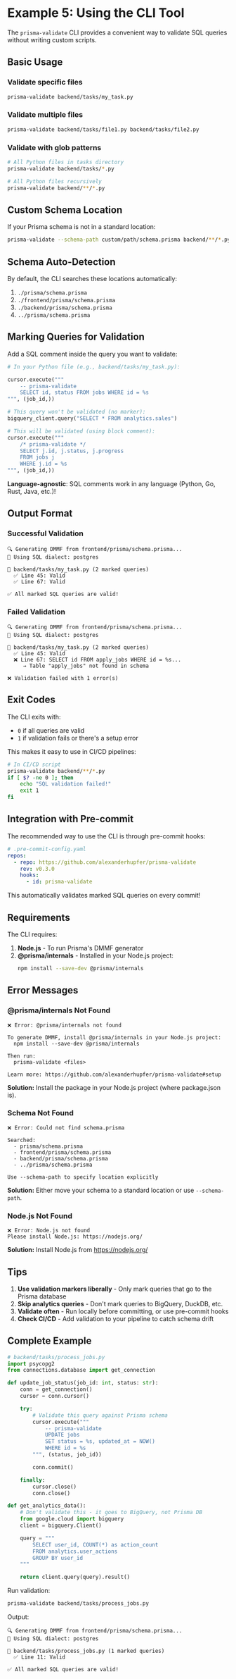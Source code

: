# Example 5: Using the CLI Tool

The `prisma-validate` CLI provides a convenient way to validate SQL queries without writing custom scripts.

## Basic Usage

### Validate specific files

```bash
prisma-validate backend/tasks/my_task.py
```

### Validate multiple files

```bash
prisma-validate backend/tasks/file1.py backend/tasks/file2.py
```

### Validate with glob patterns

```bash
# All Python files in tasks directory
prisma-validate backend/tasks/*.py

# All Python files recursively
prisma-validate backend/**/*.py
```

## Custom Schema Location

If your Prisma schema is not in a standard location:

```bash
prisma-validate --schema-path custom/path/schema.prisma backend/**/*.py
```

## Schema Auto-Detection

By default, the CLI searches these locations automatically:
1. `./prisma/schema.prisma`
2. `./frontend/prisma/schema.prisma`
3. `./backend/prisma/schema.prisma`
4. `../prisma/schema.prisma`

## Marking Queries for Validation

Add a SQL comment inside the query you want to validate:

```python
# In your Python file (e.g., backend/tasks/my_task.py):

cursor.execute("""
    -- prisma-validate
    SELECT id, status FROM jobs WHERE id = %s
""", (job_id,))

# This query won't be validated (no marker):
bigquery_client.query("SELECT * FROM analytics.sales")

# This will be validated (using block comment):
cursor.execute("""
    /* prisma-validate */
    SELECT j.id, j.status, j.progress
    FROM jobs j
    WHERE j.id = %s
""", (job_id,))
```

**Language-agnostic**: SQL comments work in any language (Python, Go, Rust, Java, etc.)!

## Output Format

### Successful Validation

```
🔍 Generating DMMF from frontend/prisma/schema.prisma...
📝 Using SQL dialect: postgres

📄 backend/tasks/my_task.py (2 marked queries)
  ✅ Line 45: Valid
  ✅ Line 67: Valid

✅ All marked SQL queries are valid!
```

### Failed Validation

```
🔍 Generating DMMF from frontend/prisma/schema.prisma...
📝 Using SQL dialect: postgres

📄 backend/tasks/my_task.py (2 marked queries)
  ✅ Line 45: Valid
  ❌ Line 67: SELECT id FROM apply_jobs WHERE id = %s...
     → Table "apply_jobs" not found in schema

❌ Validation failed with 1 error(s)
```

## Exit Codes

The CLI exits with:
- `0` if all queries are valid
- `1` if validation fails or there's a setup error

This makes it easy to use in CI/CD pipelines:

```bash
# In CI/CD script
prisma-validate backend/**/*.py
if [ $? -ne 0 ]; then
    echo "SQL validation failed!"
    exit 1
fi
```

## Integration with Pre-commit

The recommended way to use the CLI is through pre-commit hooks:

```yaml
# .pre-commit-config.yaml
repos:
  - repo: https://github.com/alexanderhupfer/prisma-validate
    rev: v0.3.0
    hooks:
      - id: prisma-validate
```

This automatically validates marked SQL queries on every commit!

## Requirements

The CLI requires:
1. **Node.js** - To run Prisma's DMMF generator
2. **@prisma/internals** - Installed in your Node.js project:
   ```bash
   npm install --save-dev @prisma/internals
   ```

## Error Messages

### @prisma/internals Not Found

```
❌ Error: @prisma/internals not found

To generate DMMF, install @prisma/internals in your Node.js project:
  npm install --save-dev @prisma/internals

Then run:
  prisma-validate <files>

Learn more: https://github.com/alexanderhupfer/prisma-validate#setup
```

**Solution:** Install the package in your Node.js project (where package.json is).

### Schema Not Found

```
❌ Error: Could not find schema.prisma

Searched:
  - prisma/schema.prisma
  - frontend/prisma/schema.prisma
  - backend/prisma/schema.prisma
  - ../prisma/schema.prisma

Use --schema-path to specify location explicitly
```

**Solution:** Either move your schema to a standard location or use `--schema-path`.

### Node.js Not Found

```
❌ Error: Node.js not found
Please install Node.js: https://nodejs.org/
```

**Solution:** Install Node.js from https://nodejs.org/

## Tips

1. **Use validation markers liberally** - Only mark queries that go to the Prisma database
2. **Skip analytics queries** - Don't mark queries to BigQuery, DuckDB, etc.
3. **Validate often** - Run locally before committing, or use pre-commit hooks
4. **Check CI/CD** - Add validation to your pipeline to catch schema drift

## Complete Example

```python
# backend/tasks/process_jobs.py
import psycopg2
from connections.database import get_connection

def update_job_status(job_id: int, status: str):
    conn = get_connection()
    cursor = conn.cursor()

    try:
        # Validate this query against Prisma schema
        cursor.execute("""
            -- prisma-validate
            UPDATE jobs
            SET status = %s, updated_at = NOW()
            WHERE id = %s
        """, (status, job_id))

        conn.commit()

    finally:
        cursor.close()
        conn.close()

def get_analytics_data():
    # Don't validate this - it goes to BigQuery, not Prisma DB
    from google.cloud import bigquery
    client = bigquery.Client()

    query = """
        SELECT user_id, COUNT(*) as action_count
        FROM analytics.user_actions
        GROUP BY user_id
    """

    return client.query(query).result()
```

Run validation:

```bash
prisma-validate backend/tasks/process_jobs.py
```

Output:

```
🔍 Generating DMMF from frontend/prisma/schema.prisma...
📝 Using SQL dialect: postgres

📄 backend/tasks/process_jobs.py (1 marked queries)
  ✅ Line 11: Valid

✅ All marked SQL queries are valid!
```
